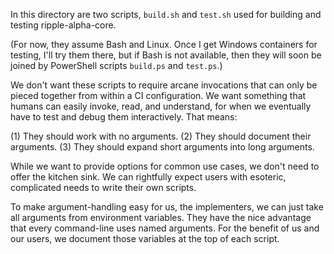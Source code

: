 In this directory are two scripts, `build.sh` and `test.sh` used for building
and testing ripple-alpha-core.

(For now, they assume Bash and Linux. Once I get Windows containers for
testing, I'll try them there, but if Bash is not available, then they will
soon be joined by PowerShell scripts `build.ps` and `test.ps`.)

We don't want these scripts to require arcane invocations that can only be
pieced together from within a CI configuration. We want something that humans
can easily invoke, read, and understand, for when we eventually have to test
and debug them interactively. That means:

(1) They should work with no arguments.
(2) They should document their arguments.
(3) They should expand short arguments into long arguments.

While we want to provide options for common use cases, we don't need to offer
the kitchen sink. We can rightfully expect users with esoteric, complicated
needs to write their own scripts.

To make argument-handling easy for us, the implementers, we can just take all
arguments from environment variables. They have the nice advantage that every
command-line uses named arguments. For the benefit of us and our users, we
document those variables at the top of each script.
